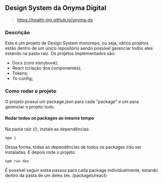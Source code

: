 ## Design System da Onyma Digital
> https://health-inn.github.io/onyma-ds

### Descrição
Este é um projeto de Design System monorepo, ou seja, vários projetos estão dentro de um único repositório sendo possível gerenciar todos eles estando na pasta raiz. Os projetos implementados são:
- Docs (com storybook);
- React (criação dos componentes);
- Tokens;
- Ts-config;

### Como rodar o projeto
O projeto possui um package.json para cada "package" e um para gerenciar o projeto todo.

#### Rodar todos os packages ao mesmo tempo
Na pasta raiz (/), instale as dependências:
```
npm i
```

Dessa forma, todas as dependências de todos os packages irão ser instaladas. E depois rode o projeto:
```
npm run dev
```

É possível seguir estes passos para cada package individualmente, estando dentro da pasta de um deles (ex. /packages/react)
